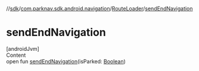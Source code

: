 //[sdk](../../../index.md)/[com.parknav.sdk.android.navigation](../index.md)/[RouteLoader](index.md)/[sendEndNavigation](send-end-navigation.md)



# sendEndNavigation  
[androidJvm]  
Content  
open fun [sendEndNavigation](send-end-navigation.md)(isParked: [Boolean](https://kotlinlang.org/api/latest/jvm/stdlib/kotlin/-boolean/index.html))  



